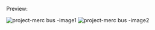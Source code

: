 Preview:

![project-merc bus -image1](https://github.com/ejpalen/merc-bus-ticketing-service/assets/92970626/e312b306-a3fd-4248-b46f-a2741f500467)
![project-merc bus -image2](https://github.com/ejpalen/merc-bus-ticketing-service/assets/92970626/e7d42680-f4c2-466f-8e76-799767c087c7)
